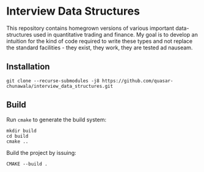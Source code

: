 # Interview Data Structures
This repository contains homegrown versions of various important data-structures used in quantitative trading and finance. My goal is to develop an intuition for the kind of code required to write these types and not replace the standard facilities - they exist, they work, they are tested ad nauseam. 

## Installation

```shell
git clone --recurse-submodules -j8 https://github.com/quasar-chunawala/interview_data_structures.git 
```

## Build

Run `cmake` to generate the build system:

```shell
mkdir build
cd build
cmake ..
```

Build the project by issuing:

```shell
CMAKE --build .
```
